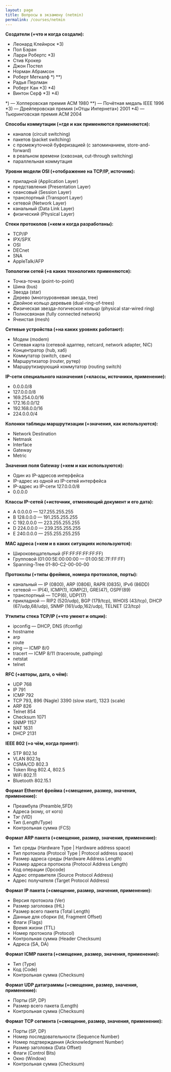 ```yaml
---
layout: page
title: Вопросы в экзамену (netmin)
permalink: /courses/netmin
---
```


**Создатели (+что и когда создали):**

- Леонард Клейнрок *3)
- Пол Бэран
- Ларри Робертс *3)
- Стив Крокер
- Джон Постел
- Норман Абрамсон
- Роберт Меткалф *) **)
- Радья Перлман
- Роберт Кан *3) *4)
- Винтон Серф *3) *4)

*) — Хопперовская премия ACM 1980
**) — Почётная медаль IEEE 1996
*3) — Дрейперовская премия («Отцы Интернета») 2001
*4) — Тьюринговская премия ACM 2004

**Способы коммутации (+где и как применяются применяются):**

- каналов (circuit switching)
- пакетов (packet switching)
- с промежуточной буферизацией (с запоминанием, store-and-forward)
- в реальном времени (сквозная, cut-through switching)
- параллельная коммутация

**Уровни модели OSI (+отображение на TCP/IP, источник):**

- приладной (Application Layer)
- представления (Presentation Layer)
- сеансовый (Session Layer)
- транспортный (Transport Layer)
- сетевой (Network Layer)
- канальный (Data Link Layer)
- физический (Physical Layer)

**Стеки протоколов (+кем и когда разработаны):**

- TCP/IP
- IPX/SPX
- OSI
- DECnet
- SNA
- AppleTalk/AFP

**Топологии сетей (+в каких технологиях применяются):**

- Точка-точка (point-to-point)
- Шина (bus)
- Звезда (star)
- Дерево (многоуровневая звезда, tree)
- Двойное кольцо деревьев (dual-ring-of-trees)
- Физическая звезда-логическое кольцо (physical star-wired ring)
- Полносвязная (fully connected network)
- Ячеистая (mesh)
 
**Сетевые устройства (+на каких уровнях работают):**

- Модем (modem)
- Сетевая карта (сетевой адаптер, netcard, network adapter, NIC)
- Концентратор (hub, хаб)
- Коммутатор (switch, свич)
- Маршрутизатор (router, рутер)
- Маршрутизирующий коммутатор (routing switch)

**IP-сети специального назначения (+классы, источники, применение):**

- 0.0.0.0/8
- 127.0.0.0/8
- 169.254.0.0/16
- 172.16.0.0/12
- 192.168.0.0/16
- 224.0.0.0/4

**Колонки таблицы маршрутизации (+значения, как используются):**

- Network Destination
- Netmask
- Interface
- Gateway
- Metric

**Значения поля Gateway (+кем и как используются):**

- Один из IP-адресов интерфейса
- IP-адрес из одной из IP-сетей интерфейса
- IP-адрес из IP-сети 127.0.0.0/8
- 0.0.0.0

**Классы IP-сетей (+источник, отменяющий документ и его дата):**

- А 0.0.0.0 — 127.255.255.255
- B 128.0.0.0 — 191.255.255.255
- C 192.0.0.0 — 223.255.255.255
- D 224.0.0.0 — 239.255.255.255
- E 240.0.0.0 — 255.255.255.255

**MAC адреса (+кем и в каких ситуациях используются):**

- Широковещательный (FF:FF:FF:FF:FF:FF)
- Групповой (01:00:5E:00:00:00 — 01:00:5E:7F:FF:FF)
- Spanning-Tree 01-80-C2-00-00-00

**Протоколы (+типы фреймов, номера протоколов, порты):**

- канальный — IP (0800), ARP (0806), RAPR (0835), IPv6 (86DD)
- сетевой — IP(4), ICMP(1), IGMP(2), GRE(47), OSPF(89)
- транспортный — TCP(6), UDP(17)
- прикладной — RIP2 (520/udp), BGP (179/tcp), WHOIS (43/tcp), DHCP (67/udp,68/udp), SNMP (161/udp,162/udp), TELNET (23/tcp)

**Утилиты стека TCP/IP (+что умеют и опции):**

- ipconfig — DHCP, DNS (ifconfig)
- hostname
- arp
- route
- ping — ICMP 8/0
- tracert — ICMP 8/11 (traceroute, pathping)
- netstat
- telnet

**RFC (+авторы, дата, о чём):**

- UDP 768
- IP 791
- ICMP 792
- TCP 793, 896 (Nagle) 3390 (slow start), 1323 (scale)
- ARP 826
- Telnet 854
- Checksum 1071
- SNMP 1157
- NAT 1631
- DHCP 2131

**IEEE 802 (+о чём, когда принят):**

- STP 802.1d
- VLAN 802.1q
- CSMA/CD 802.3
- Token Ring 802.4, 802.5
- WiFi 802.11
- Bluetooth 802.15.1

**Формат Ethernet фрейма (+смещение, размер, значения, применение):**

- Преамбула (Preamble,SFD)
- Адреса (кому, от кого)
- Тэг (VID)
- Тип (Length/Type)
- Контрольная сумма (FCS)

**Формат ARP пакета (+смещение, размер, значения, применение):**

- Тип среды (Hardware Type | Hardware address space)
- Тип протокола (Protocol Type | Protocol address space)
- Размер адреса среды (Hardware Address Length)
- Размер адреса протокола (Protocol Address Length)
- Код операции (Opcode)
- Адрес отправителя (Source Protocol Address)
- Адрес получателя (Target Protocol Address)

**Формат IP пакета (+смещение, размер, значения, применение):**

- Версия протокола (Ver)
- Размер заголовка (IHL)
- Размер всего пакета (Total Length)
- Данные для сборки (Id, Fragment Offset)
- Флаги (Flags)
- Время жизни (TTL)
- Номер протокола (Protocol)
- Контрольная сумма (Header Checksum)
- Адреса (SA, DA)

**Формат ICMP пакета (+смещение, размер, значения, применение):**

- Тип (Type)
- Код (Code)
- Контрольная сумма (Checksum)

**Формат UDP датаграммы (+смещение, размер, значения, применение):**

- Порты (SP, DP)
- Размер всего пакета (Length)
- Контрольная сумма (Checksum)

**Формат TCP сегмента (+смещение, размер, значения, применение):**

- Порты (SP, DP)
- Номер последовательности (Sequence Number)
- Номер подтверждения (Acknowledgment Number)
- Размер заголовка (Data Offset)
- Флаги (Control Bits)
- Окно (Window)
- Контрольная сумма (Checksum)

